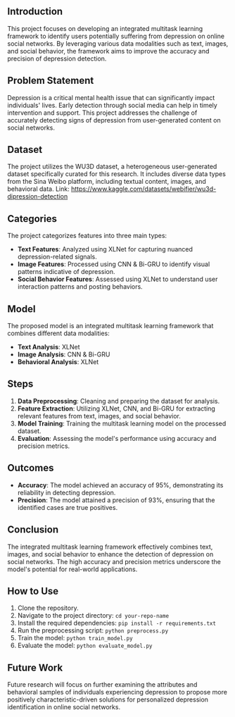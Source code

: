 ## Introduction
This project focuses on developing an integrated multitask learning framework to identify users potentially suffering from depression on online social networks. By leveraging various data modalities such as text, images, and social behavior, the framework aims to improve the accuracy and precision of depression detection.

## Problem Statement
Depression is a critical mental health issue that can significantly impact individuals' lives. Early detection through social media can help in timely intervention and support. This project addresses the challenge of accurately detecting signs of depression from user-generated content on social networks.

## Dataset
The project utilizes the WU3D dataset, a heterogeneous user-generated dataset specifically curated for this research. It includes diverse data types from the Sina Weibo platform, including textual content, images, and behavioral data.
Link: https://www.kaggle.com/datasets/webifier/wu3d-dipression-detection

## Categories
The project categorizes features into three main types:
- **Text Features**: Analyzed using XLNet for capturing nuanced depression-related signals.
- **Image Features**: Processed using CNN & Bi-GRU to identify visual patterns indicative of depression.
- **Social Behavior Features**: Assessed using XLNet to understand user interaction patterns and posting behaviors.

## Model
The proposed model is an integrated multitask learning framework that combines different data modalities:
- **Text Analysis**: XLNet
- **Image Analysis**: CNN & Bi-GRU
- **Behavioral Analysis**: XLNet

## Steps
1. **Data Preprocessing**: Cleaning and preparing the dataset for analysis.
2. **Feature Extraction**: Utilizing XLNet, CNN, and Bi-GRU for extracting relevant features from text, images, and social behavior.
3. **Model Training**: Training the multitask learning model on the processed dataset.
4. **Evaluation**: Assessing the model's performance using accuracy and precision metrics.

## Outcomes
- **Accuracy**: The model achieved an accuracy of 95%, demonstrating its reliability in detecting depression.
- **Precision**: The model attained a precision of 93%, ensuring that the identified cases are true positives.

## Conclusion
The integrated multitask learning framework effectively combines text, images, and social behavior to enhance the detection of depression on social networks. The high accuracy and precision metrics underscore the model's potential for real-world applications.

## How to Use
1. Clone the repository.
2. Navigate to the project directory: `cd your-repo-name`
3. Install the required dependencies: `pip install -r requirements.txt`
4. Run the preprocessing script: `python preprocess.py`
5. Train the model: `python train_model.py`
6. Evaluate the model: `python evaluate_model.py`

## Future Work
Future research will focus on further examining the attributes and behavioral samples of individuals experiencing depression to propose more positively characteristic-driven solutions for personalized depression identification in online social networks.
